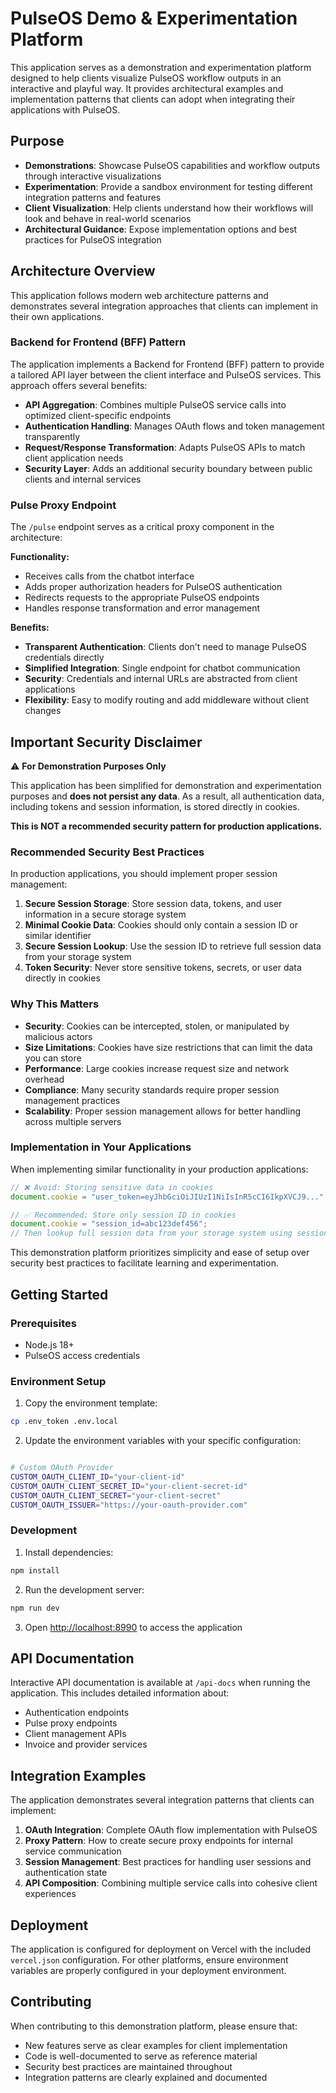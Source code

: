 # PulseOS Demo & Experimentation Platform

This application serves as a demonstration and experimentation platform designed to help clients visualize PulseOS workflow outputs in an interactive and playful way. It provides architectural examples and implementation patterns that clients can adopt when integrating their applications with PulseOS.

## Purpose

- **Demonstrations**: Showcase PulseOS capabilities and workflow outputs through interactive visualizations
- **Experimentation**: Provide a sandbox environment for testing different integration patterns and features
- **Client Visualization**: Help clients understand how their workflows will look and behave in real-world scenarios
- **Architectural Guidance**: Expose implementation options and best practices for PulseOS integration

## Architecture Overview

This application follows modern web architecture patterns and demonstrates several integration approaches that clients can implement in their own applications.

### Backend for Frontend (BFF) Pattern

The application implements a Backend for Frontend (BFF) pattern to provide a tailored API layer between the client interface and PulseOS services. This approach offers several benefits:

- **API Aggregation**: Combines multiple PulseOS service calls into optimized client-specific endpoints
- **Authentication Handling**: Manages OAuth flows and token management transparently
- **Request/Response Transformation**: Adapts PulseOS APIs to match client application needs
- **Security Layer**: Adds an additional security boundary between public clients and internal services

### Pulse Proxy Endpoint

The `/pulse` endpoint serves as a critical proxy component in the architecture:

**Functionality:**
- Receives calls from the chatbot interface
- Adds proper authorization headers for PulseOS authentication
- Redirects requests to the appropriate PulseOS endpoints
- Handles response transformation and error management

**Benefits:**
- **Transparent Authentication**: Clients don't need to manage PulseOS credentials directly
- **Simplified Integration**: Single endpoint for chatbot communication
- **Security**: Credentials and internal URLs are abstracted from client applications
- **Flexibility**: Easy to modify routing and add middleware without client changes

## Important Security Disclaimer

⚠️ **For Demonstration Purposes Only**

This application has been simplified for demonstration and experimentation purposes and **does not persist any data**. As a result, all authentication data, including tokens and session information, is stored directly in cookies.

**This is NOT a recommended security pattern for production applications.**

### Recommended Security Best Practices

In production applications, you should implement proper session management:

1. **Secure Session Storage**: Store session data, tokens, and user information in a secure storage system
2. **Minimal Cookie Data**: Cookies should only contain a session ID or similar identifier
3. **Secure Session Lookup**: Use the session ID to retrieve full session data from your storage system
4. **Token Security**: Never store sensitive tokens, secrets, or user data directly in cookies

### Why This Matters

- **Security**: Cookies can be intercepted, stolen, or manipulated by malicious actors
- **Size Limitations**: Cookies have size restrictions that can limit the data you can store
- **Performance**: Large cookies increase request size and network overhead
- **Compliance**: Many security standards require proper session management practices
- **Scalability**: Proper session management allows for better handling across multiple servers

### Implementation in Your Applications

When implementing similar functionality in your production applications:

```javascript
// ❌ Avoid: Storing sensitive data in cookies
document.cookie = "user_token=eyJhbGciOiJIUzI1NiIsInR5cCI6IkpXVCJ9...";

// ✅ Recommended: Store only session ID in cookies
document.cookie = "session_id=abc123def456";
// Then lookup full session data from your storage system using session_id
```

This demonstration platform prioritizes simplicity and ease of setup over security best practices to facilitate learning and experimentation.

## Getting Started

### Prerequisites

- Node.js 18+ 
- PulseOS access credentials

### Environment Setup

1. Copy the environment template:
```bash
cp .env_token .env.local
```

2. Update the environment variables with your specific configuration:
```bash

# Custom OAuth Provider
CUSTOM_OAUTH_CLIENT_ID="your-client-id"
CUSTOM_OAUTH_CLIENT_SECRET_ID="your-client-secret-id"
CUSTOM_OAUTH_CLIENT_SECRET="your-client-secret"
CUSTOM_OAUTH_ISSUER="https://your-oauth-provider.com"
```

### Development

1. Install dependencies:
```bash
npm install
```

2. Run the development server:
```bash
npm run dev
```

3. Open [http://localhost:8990](http://localhost:8990) to access the application

## API Documentation

Interactive API documentation is available at `/api-docs` when running the application. This includes detailed information about:

- Authentication endpoints
- Pulse proxy endpoints
- Client management APIs
- Invoice and provider services

## Integration Examples

The application demonstrates several integration patterns that clients can implement:

1. **OAuth Integration**: Complete OAuth flow implementation with PulseOS
2. **Proxy Pattern**: How to create secure proxy endpoints for internal service communication
3. **Session Management**: Best practices for handling user sessions and authentication state
4. **API Composition**: Combining multiple service calls into cohesive client experiences

## Deployment

The application is configured for deployment on Vercel with the included `vercel.json` configuration. For other platforms, ensure environment variables are properly configured in your deployment environment.

## Contributing

When contributing to this demonstration platform, please ensure that:
- New features serve as clear examples for client implementation
- Code is well-documented to serve as reference material
- Security best practices are maintained throughout
- Integration patterns are clearly explained and documented
